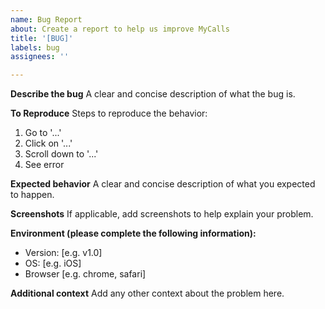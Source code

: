 ```yaml
---
name: Bug Report
about: Create a report to help us improve MyCalls
title: '[BUG]'
labels: bug
assignees: ''

---
```


**Describe the bug**
A clear and concise description of what the bug is.

**To Reproduce**
Steps to reproduce the behavior:
1. Go to '...'
2. Click on '...'
3. Scroll down to '...'
4. See error

**Expected behavior**
A clear and concise description of what you expected to happen.

**Screenshots**
If applicable, add screenshots to help explain your problem.

**Environment (please complete the following information):**
 - Version: [e.g. v1.0]
 - OS: [e.g. iOS]
 - Browser [e.g. chrome, safari]

**Additional context**
Add any other context about the problem here.
